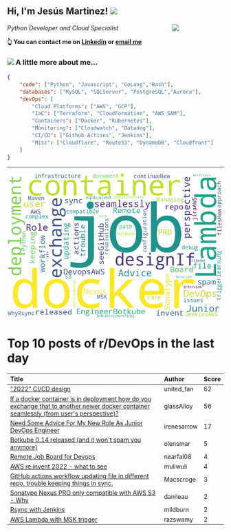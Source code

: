 <!--
**jmartinezl/jmartinezl** is a ✨ _special_ ✨ repository because its `README.md` (this file) appears on your GitHub profile.

Here are some ideas to get you started:

- 🔭 I’m currently working on ...
- 🌱 I’m currently learning ...
- 👯 I’m looking to collaborate on ...
- 🤔 I’m looking for help with ...
- 💬 Ask me about ...
- 📫 How to reach me: ...
- 😄 Pronouns: ...
- ⚡ Fun fact: ...
-->

<h2>Hi, I'm Jesús Martinez! <img src="https://media.giphy.com/media/WUlplcMpOCEmTGBtBW/giphy.gif" width="30"> </h2>
<img align='right' src="https://media.giphy.com/media/NytMLKyiaIh6VH9SPm/giphy.gif" width="120">
<p><em>Python Developer and Cloud Specialist
</em></p>

**👆 You can contact me on [Linkedin](https://www.linkedin.com/in/jes%C3%BAs-martinez-2b7b10104/) or [email me](mailto:jesus.mtz.lorenzo@gmail.com)**

### <img src="https://media.giphy.com/media/VgCDAzcKvsR6OM0uWg/giphy.gif" width="50"> A little more about me...  

```json
{
    "code": ["Python", "Javascript", "GoLang","Bash"],
    "databases": ["MySQL", "SQLServer", "PostgreSQL","Aurora"],
    "devOps": [
        "Cloud Platforms": ["AWS", "GCP"],
        "IaC": ["Terraform", "CloudFormation", "AWS SAM"],
        "Containers": ["Docker", "Kubernetes"],
        "Monitoring": ["Cloudwatch", "Datadog"],
        "CI/CD": ["Github Actions", "Jenkins"],
        "Misc": ["Cloudflare", "Route53", "DynamoDB", "Cloudfront"]
    ]
}
```
---

![Wordcloud](./cloud.png)

# Top 10 posts of r/DevOps in the last day

| Title | Author | Score |
|:---|:---|:---|
| ["2022" CI/CD design](https://www.reddit.com/r/devops/comments/y1nftk/2022_cicd_design/) | united_fan | 62 |
| [If a docker container is in deployment how do you exchange that to another newer docker container seamlessly (from user's perspective)?](https://www.reddit.com/r/devops/comments/y1c6g3/if_a_docker_container_is_in_deployment_how_do_you/) | glassAlloy | 56 |
| [Need Some Advice For My New Role As Junior DevOps Engineer](https://www.reddit.com/r/devops/comments/y1pyla/need_some_advice_for_my_new_role_as_junior_devops/) | irenesarrow | 17 |
| [Botkube 0.14 released (and it won't spam you anymore)](https://www.reddit.com/r/devops/comments/y1caxb/botkube_014_released_and_it_wont_spam_you_anymore/) | olensmar | 5 |
| [Remote Job Board for Devops](https://www.reddit.com/r/devops/comments/y1cgzt/remote_job_board_for_devops/) | nearfal08 | 4 |
| [AWS re:invent 2022 - what to see](https://www.reddit.com/r/devops/comments/y1m1z0/aws_reinvent_2022_what_to_see/) | muliwuli | 4 |
| [GitHub actions workflow updating file in different repo, trouble keeping things in sync.](https://www.reddit.com/r/devops/comments/y20fjk/github_actions_workflow_updating_file_in/) | Macscroge | 3 |
| [Sonatype Nexus PRO only compatible with AWS S3 - Why](https://www.reddit.com/r/devops/comments/y1z0m1/sonatype_nexus_pro_only_compatible_with_aws_s3_why/) | danileau | 2 |
| [Rsync with Jenkins](https://www.reddit.com/r/devops/comments/y1ztsu/rsync_with_jenkins/) | mildburn | 2 |
| [AWS Lambda with MSK trigger](https://www.reddit.com/r/devops/comments/y1ctns/aws_lambda_with_msk_trigger/) | razswamy | 2 |
